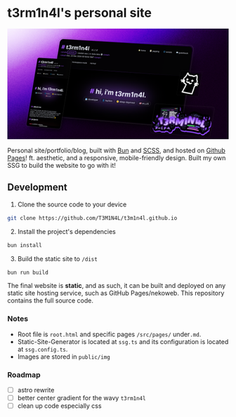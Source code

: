 # t3rm1n4l's personal site

<a href="https://t3rm1n4l.dev">
  <img src="./public/img/preview.webp" alt="Aesthetically pleasing preview">
</a>



Personal site/portfolio/blog, built with [Bun](https://bun.sh/) and [SCSS](https://tailwindcss.com/), and hosted on [Github Pages](https://hackclub.app/)! ft. aesthetic, and a responsive, mobile-friendly design. Built my own SSG to build the website to go with it!


## Development

1. Clone the source code to your device
```sh
git clone https://github.com/T3M1N4L/t3m1n4l.github.io
```

2. Install the project's dependencies
```sh
bun install
```

3. Build the static site to `/dist`
```sh
bun run build
```

The final website is **static**, and as such, it can be built and deployed on any static site hosting service, such as GitHub Pages/nekoweb. This repository contains the full source code.

### Notes
- Root file is `root.html` and specific pages `/src/pages/` under`.md`.
- Static-Site-Generator is located at `ssg.ts` and its configuration is located at `ssg.config.ts`. 
- Images are stored in `public/img`

### Roadmap
- [ ] astro rewrite
- [ ] better center gradient for the wavy `t3rm1n4l`
- [ ] clean up code especially css 
